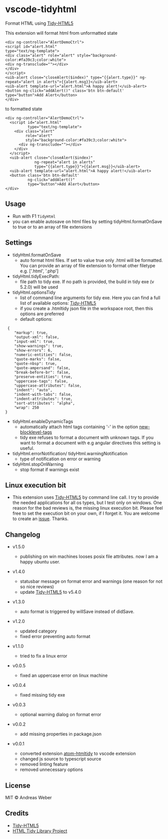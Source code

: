 # vscode-tidyhtml

Format HTML using [Tidy-HTML5](http://www.html-tidy.org/)

This extension will format html from unformatted state

```
<div ng-controller="AlertDemoCtrl">
<script id="alert.html"
type="text/ng-template">
<div class="alert" role="alert" style="background-color:#fa39c3;color:white">
<div ng-transclude=""></div>
</div>
</script>
<uib-alert close="closeAlert($index)" type="{{alert.type}}" ng-repeat="alert in alerts">{{alert.msg}}</uib-alert>
<uib-alert template-url="alert.html">A happy alert!</uib-alert>
<button ng-click="addAlert()" class='btn btn-default' type="button">Add Alert</button>
</div>
```

to formatted state
```
<div ng-controller="AlertDemoCtrl">
  <script id="alert.html"
          type="text/ng-template">
    <div class="alert"
         role="alert"
         style="background-color:#fa39c3;color:white">
      <div ng-transclude=""></div>
    </div>
  </script>
  <uib-alert close="closeAlert($index)"
             ng-repeat="alert in alerts"
             type="{{alert.type}}">{{alert.msg}}</uib-alert>
  <uib-alert template-url="alert.html">A happy alert!</uib-alert>
  <button class='btn btn-default'
          ng-click="addAlert()"
          type="button">Add Alert</button>
</div>
```

## Usage

* Run with F1 ```TidyHtml```
* you can enable autosave on html files by setting tidyHtml.formatOnSave to true or to an array of file extensions

## Settings
* tidyHtml.formatOnSave
    * auto format html files. If set to value true only .html will be formatted. You can provide an array of file extension to format other filetype e.g. ['.html', '.php']
* tidyHtml.tidyExecPath:
    * file path to tidy exe. If no path is provided, the build in tidy exe (v 5.2.0) will be used
* tidyHtml.optionsTidy
    * list of command line arguments for tidy exe. Here you can find a full list of available options: [Tidy-HTML5](http://api.html-tidy.org/tidy/quickref_5.2.0.html)
    * if you create a .htmltidy json file in the workspace root, then this options are preferred
    * default options:
```
 {
    "markup": true,
    "output-xml": false,
    "input-xml": true,
    "show-warnings": true,
    "show-errors": 6,
    "numeric-entities": false,
    "quote-marks": false,
    "quote-nbsp": true,
    "quote-ampersand": false,
    "break-before-br": false,
    "preserve-entities": true,
    "uppercase-tags": false,
    "uppercase-attributes": false,
    "indent": "auto",
    "indent-with-tabs": false,
    "indent-attributes": true,
    "sort-attributes": "alpha",
    "wrap": 250
}
```
* tidyHtml.enableDynamicTags
    * automatically attach html tags containing '-' in the option [new-blocklevel-tags](http://api.html-tidy.org/tidy/quickref_5.2.0.html#new-blocklevel-tags)
    * tidy exe refuses to format a document with unknown tags. If you want to format a document with e.g angular directives this setting is useful.
* tidyHtml.errorNotification/ tidyHtml.warningNotification
   * type of notification on error or warning
* tidyHtml.stopOnWarning
    * stop format if warnings exist

## Linux execution bit
* This extension uses [Tidy-HTML5](http://www.html-tidy.org/) by command line call. I try to provide the needed applications for all os types, but I test only on windows. One reason for the bad reviews is, the missing linux execution bit. Please feel free to set the execution bit on your own, if I forget it. You are welcome to create an [issue](https://github.com/AnWeber/vscode-tidyhtml/issues). Thanks.

## Changelog
* v1.5.0
	* publishing on win machines looses posix file attributes. now I am a happy ubuntu user.

* v1.4.0
	* statusbar message on format error and warnings (one reason for not so nice reviews)
    * update [Tidy-HTML5](http://www.html-tidy.org/) to v5.4.0

* v1.3.0
	* auto format is triggered by willSave instead of didSave.

* v1.2.0
	* updated category
	* fixed error preventing auto format

* v1.1.0
	* tried to fix a linux error

* v0.0.5
	* fixed an uppercase error on linux machine

* v0.0.4
    * fixed missing tidy exe

* v0.0.3
    * optional warning dialog on format error

* v0.0.2
    * add missing properties in package.json

* v0.0.1
    * converted extension [atom-htmltidy](https://atom.io/packages/atom-htmltidy) to vscode extension
    * changed js source to typescript source
    * removed linting feature
    * removed unnecessary options

## License

MIT © Andreas Weber

Credits
-------
* [Tidy-HTML5](http://www.html-tidy.org/)
* [HTML Tidy Library Project](http://tidy.sourceforge.net/)
